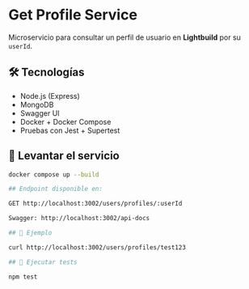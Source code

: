 # Get Profile Service

Microservicio para consultar un perfil de usuario en **Lightbuild** por su `userId`.

## 🛠️ Tecnologías
- Node.js (Express)
- MongoDB
- Swagger UI
- Docker + Docker Compose
- Pruebas con Jest + Supertest

## 🚀 Levantar el servicio

```bash
docker compose up --build

## Endpoint disponible en:

GET http://localhost:3002/users/profiles/:userId

Swagger: http://localhost:3002/api-docs

## 📘 Ejemplo

curl http://localhost:3002/users/profiles/test123

## 🧪 Ejecutar tests

npm test